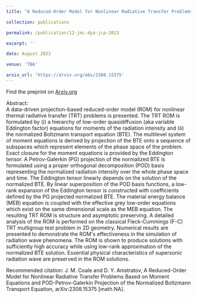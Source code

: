 ```yaml
---
title: "A Reduced-Order Model for Nonlinear Radiative Transfer Problems Based on Moment Equations and POD-Petrov-Galerkin Projection of the Normalized Boltzmann Transport Equation"

collection: publications

permalink: /publication/12-jmc-dya-jcp-2023

excerpt: ''

date: August 2023

venue: 'TBA'

arxiv_url: 'https://arxiv.org/abs/2308.15375'
---
```

Find the preprint on [Arxiv.org](https://arxiv.org/abs/2308.15375)

Abstract:<br/>
A data-driven projection-based reduced-order model (ROM) for nonlinear thermal radiative transfer (TRT) problems is presented. The TRT ROM is formulated by (i) a hierarchy of low-order quasidiffusion (aka variable Eddington factor) equations for moments of the radiation intensity and (ii) the normalized Boltzmann transport equation (BTE). The multilevel system of moment equations is derived by projection of the BTE onto a sequence of subspaces which represent elements of the phase space of the problem. Exact closure for the moment equations is provided by the Eddington tensor. A Petrov-Galerkin (PG) projection of the normalized BTE is formulated using a proper orthogonal decomposition (POD) basis representing the normalized radiation intensity over the whole phase space and time. The Eddington tensor linearly depends on the solution of the normalized BTE. By linear superposition of the POD basis functions, a low-rank expansion of the Eddington tensor is constructed with coefficients defined by the PG projected normalized BTE. The material energy balance (MEB) equation is coupled with the effective grey low-order equations which exist on the same dimensional scale as the MEB equation. The resulting TRT ROM is structure and asymptotic preserving. A detailed analysis of the ROM is performed on the classical Fleck-Cummings (F-C) TRT multigroup test problem in 2D geometry. Numerical results are presented to demonstrate the ROM's effectiveness in the simulation of radiation wave phenomena. The ROM is shown to produce solutions with sufficiently high accuracy while using low-rank approximation of the normalized BTE solution. Essential physical characteristics of supersonic radiation wave are preserved in the ROM solutions.

Recommended citation: J. M. Coale and D. Y. Anistratov, A Reduced-Order Model for Nonlinear Radiative Transfer Problems Based on Moment Equations and POD-Petrov-Galerkin Projection of the Normalized Boltzmann Transport Equation, arXiv:2308.15375 [math.NA].
